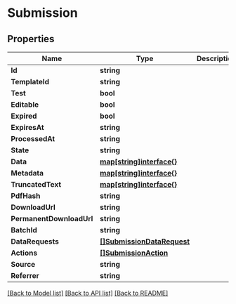 # Submission

## Properties
Name | Type | Description | Notes
------------ | ------------- | ------------- | -------------
**Id** | **string** |  | 
**TemplateId** | **string** |  | [optional] 
**Test** | **bool** |  | 
**Editable** | **bool** |  | [optional] 
**Expired** | **bool** |  | 
**ExpiresAt** | **string** |  | [optional] 
**ProcessedAt** | **string** |  | [optional] 
**State** | **string** |  | 
**Data** | [**map[string]interface{}**](map[string]interface{}.md) |  | [optional] 
**Metadata** | [**map[string]interface{}**](map[string]interface{}.md) |  | [optional] 
**TruncatedText** | [**map[string]interface{}**](map[string]interface{}.md) |  | [optional] 
**PdfHash** | **string** |  | [optional] 
**DownloadUrl** | **string** |  | [optional] 
**PermanentDownloadUrl** | **string** |  | [optional] 
**BatchId** | **string** |  | [optional] 
**DataRequests** | [**[]SubmissionDataRequest**](submission_data_request.md) |  | [optional] 
**Actions** | [**[]SubmissionAction**](submission_action.md) |  | [optional] 
**Source** | **string** |  | [optional] 
**Referrer** | **string** |  | [optional] 

[[Back to Model list]](../README.md#documentation-for-models) [[Back to API list]](../README.md#documentation-for-api-endpoints) [[Back to README]](../README.md)


